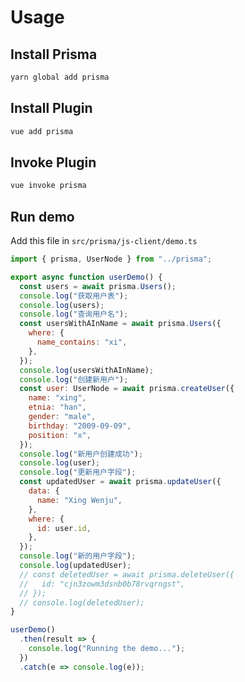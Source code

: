 # Usage

## Install Prisma

```sh
yarn global add prisma
```

## Install Plugin

```javascript
vue add prisma
```

## Invoke Plugin

```javascript
vue invoke prisma
```

## Run demo

Add this file in `src/prisma/js-client/demo.ts`

```javascript
import { prisma, UserNode } from "../prisma";

export async function userDemo() {
  const users = await prisma.Users();
  console.log("获取用户表");
  console.log(users);
  console.log("查询用户名");
  const usersWithAInName = await prisma.Users({
    where: {
      name_contains: "xi",
    },
  });
  console.log(usersWithAInName);
  console.log("创建新用户");
  const user: UserNode = await prisma.createUser({
    name: "xing",
    etnia: "han",
    gender: "male",
    birthday: "2009-09-09",
    position: "x",
  });
  console.log("新用户创建成功");
  console.log(user);
  console.log("更新用户字段");
  const updatedUser = await prisma.updateUser({
    data: {
      name: "Xing Wenju",
    },
    where: {
      id: user.id,
    },
  });
  console.log("新的用户字段");
  console.log(updatedUser);
  // const deletedUser = await prisma.deleteUser({
  //   id: "cjn3zowm3dsnb0b78rvqrngst",
  // });
  // console.log(deletedUser);
}

userDemo()
  .then(result => {
    console.log("Running the demo...");
  })
  .catch(e => console.log(e));
```
